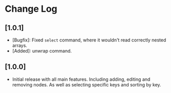# Change Log

## [1.0.1]
- [Bugfix]: Fixed `select` command, where it wouldn't read correctly nested arrays.
- [Added]: unwrap command.
## [1.0.0]
- Initial release with all main features. Including adding, editing and removing nodes. As well as selecting specific keys and sorting by key.